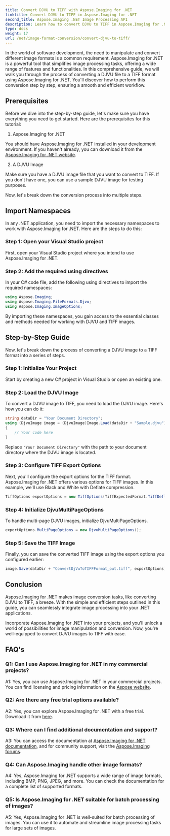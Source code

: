 ```yaml
---
title: Convert DJVU to TIFF with Aspose.Imaging for .NET
linktitle: Convert DJVU to TIFF in Aspose.Imaging for .NET
second_title: Aspose.Imaging .NET Image Processing API
description: Learn how to convert DJVU to TIFF in Aspose.Imaging for .NET, a versatile image manipulation tool. Make your image conversion tasks easier.
type: docs
weight: 17
url: /net/image-format-conversion/convert-djvu-to-tiff/
---
```

In the world of software development, the need to manipulate and convert different image formats is a common requirement. Aspose.Imaging for .NET is a powerful tool that simplifies image processing tasks, offering a wide range of features and functionalities. In this comprehensive guide, we will walk you through the process of converting a DJVU file to a TIFF format using Aspose.Imaging for .NET. You'll discover how to perform this conversion step by step, ensuring a smooth and efficient workflow.

## Prerequisites

Before we dive into the step-by-step guide, let's make sure you have everything you need to get started. Here are the prerequisites for this tutorial:

1. Aspose.Imaging for .NET

You should have Aspose.Imaging for .NET installed in your development environment. If you haven't already, you can download it from the [Aspose.Imaging for .NET website](https://releases.aspose.com/imaging/net/).

2. A DJVU Image

Make sure you have a DJVU image file that you want to convert to TIFF. If you don't have one, you can use a sample DJVU image for testing purposes.

Now, let's break down the conversion process into multiple steps.

## Import Namespaces

In any .NET application, you need to import the necessary namespaces to work with Aspose.Imaging for .NET. Here are the steps to do this:

### Step 1: Open your Visual Studio project

First, open your Visual Studio project where you intend to use Aspose.Imaging for .NET.

### Step 2: Add the required using directives

In your C# code file, add the following using directives to import the required namespaces:

```csharp
using Aspose.Imaging;
using Aspose.Imaging.FileFormats.Djvu;
using Aspose.Imaging.ImageOptions;
```

By importing these namespaces, you gain access to the essential classes and methods needed for working with DJVU and TIFF images.

## Step-by-Step Guide

Now, let's break down the process of converting a DJVU image to a TIFF format into a series of steps.

### Step 1: Initialize Your Project

Start by creating a new C# project in Visual Studio or open an existing one.

### Step 2: Load the DJVU Image

To convert a DJVU image to TIFF, you need to load the DJVU image. Here's how you can do it:

```csharp
string dataDir = "Your Document Directory";
using (DjvuImage image = (DjvuImage)Image.Load(dataDir + "Sample.djvu"))
{
    // Your code here
}
```

Replace `"Your Document Directory"` with the path to your document directory where the DJVU image is located.

### Step 3: Configure TIFF Export Options

Next, you'll configure the export options for the TIFF format. Aspose.Imaging for .NET offers various options for TIFF images. In this example, we'll use Black and White with Deflate compression.

```csharp
TiffOptions exportOptions = new TiffOptions(TiffExpectedFormat.TiffDeflateBw);
```

### Step 4: Initialize DjvuMultiPageOptions

To handle multi-page DJVU images, initialize DjvuMultiPageOptions.

```csharp
exportOptions.MultiPageOptions = new DjvuMultiPageOptions();
```

### Step 5: Save the TIFF Image

Finally, you can save the converted TIFF image using the export options you configured earlier:

```csharp
image.Save(dataDir + "ConvertDjVuToTIFFFormat_out.tiff", exportOptions);
```

## Conclusion

Aspose.Imaging for .NET makes image conversion tasks, like converting DJVU to TIFF, a breeze. With the simple and efficient steps outlined in this guide, you can seamlessly integrate image processing into your .NET applications.

Incorporate Aspose.Imaging for .NET into your projects, and you'll unlock a world of possibilities for image manipulation and conversion. Now, you're well-equipped to convert DJVU images to TIFF with ease.

## FAQ's

### Q1: Can I use Aspose.Imaging for .NET in my commercial projects?

A1: Yes, you can use Aspose.Imaging for .NET in your commercial projects. You can find licensing and pricing information on the [Aspose website](https://purchase.aspose.com/buy).

### Q2: Are there any free trial options available?

A2: Yes, you can explore Aspose.Imaging for .NET with a free trial. Download it from [here](https://releases.aspose.com/).

### Q3: Where can I find additional documentation and support?

A3: You can access the documentation at [Aspose.Imaging for .NET documentation](https://reference.aspose.com/imaging/net/), and for community support, visit the [Aspose.Imaging forums](https://forum.aspose.com/).

### Q4: Can Aspose.Imaging handle other image formats?

A4: Yes, Aspose.Imaging for .NET supports a wide range of image formats, including BMP, PNG, JPEG, and more. You can check the documentation for a complete list of supported formats.

### Q5: Is Aspose.Imaging for .NET suitable for batch processing of images?

A5: Yes, Aspose.Imaging for .NET is well-suited for batch processing of images. You can use it to automate and streamline image processing tasks for large sets of images.

